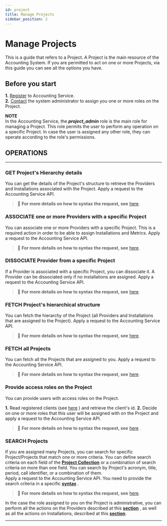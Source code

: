 ```yaml
---
id: project
title: Manage Projects
sidebar_position: 2
---
```


# Manage Projects

This is a guide that refers to a Project. A Project is the main resource of
the Accounting System. If you are permitted to act on one or more Projects,
via this guide you can see all the options you have.

## Before you start

**1.** [Register](/docs/guides/register.md) to Accounting Service.  
**2.** [Contact](/docs/authorization/assigning_roles.md) the system
administrator to assign you one or more roles on the Project.

**NOTE**  
In the Accounting Service, the **_project_admin_** role is the main role
for managing a Project. This role permits the user to perform any operation
on a specific Project. In case the user is assigned any other role, they can
operate according to the role's permissions.

## OPERATIONS

---

### GET Project's Hierarchy details

You can get the details of the Project's structure to retrieve the Providers
and Installations associated with the Project. Apply a request to the
Accounting Service API.

> 📝 **For more details on how to syntax the request, see** [here](https://argoeu.github.io/argo-accounting/docs/api/project#get---project-hierarchical-structure).

### ASSOCIATE one or more Providers with a specific Project

You can associate one or more Providers with a specific Project. This is a
required action in order to be able to assign Installations and Metrics. Apply
a request to the Accounting Service API.

> 📝 **For more details on how to syntax the request, see** [here](https://argoeu.github.io/argo-accounting/docs/api/project#post---associate-providers-with-a-specific-project).

### DISSOCIATE Provider from a specific Project

If a Provider is associated with a specific Project, you can dissociate it.
A Provider can be dissociated only if no installations are assigned. Apply a
request to the Accounting Service API.

> 📝 **For more details on how to syntax the request, see** [here](https://argoeu.github.io/argo-accounting/docs/api/project#post---dissociate-providers-from-a-project).

### FETCH Project's hierarchical structure

You can fetch the hierarchy of the Project (all Providers and Installations
that are assigned to the Project). Apply a request to the Accounting Service
API.

> 📝 **For more details on how to syntax the request, see** [here](https://argoeu.github.io/argo-accounting/docs/api/project#get---project-hierarchical-structure).

### FETCH all Projects

You can fetch all the Projects that are assigned to you. Apply a request to
the Accounting Service API.

> 📝 **For more details on how to syntax the request, see** [here](https://argoeu.github.io/argo-accounting/docs/api/project#get---fetch-all-projects).

### Provide access roles on the Project

You can provide users with access roles on the Project.

**1.** Read registered clients (see
[here](https://argoeu.github.io/argo-accounting/docs/api/client#get---read-the-registered-clients)
) and retrieve the client's id.
**2.** Decide on one or more roles that this user will be assigned with
on the Project and apply a request to the Accounting Service API.

> 📝 **For more details on how to syntax the request, see**
[here](https://argoeu.github.io/argo-accounting/docs/api/project#post---access-control-entry-for-a-particular-project)
.

### SEARCH Projects

If you are assigned many Projects, you can search for specific
Project/Projects that match one or more criteria. You can define
search criteria on each field of the
**[Project Collection](https://argoeu.github.io/argo-accounting/docs/api/project)**
or a combination of search criteria on more than one field. You can search
by Project's acronym, title, period, call identifier, or a combination of
them.  
Apply a request to the Accounting Service API. You need to provide the search
criteria in a specific
**[syntax](https://argoeu.github.io/argo-accounting/docs/guides/search-filter)**
.

> 📝 **For more details on how to syntax the request, see** [here](https://argoeu.github.io/argo-accounting/docs/api/project#post---search-for-projects).

In the case the role assigned to you on the Project is administrative,
you can perform all the actions on the Providers described at this
**[section](https://argoeu.github.io/argo-accounting/docs/guides/api_actions/provider)**
, as well as all the actions on Installations, described at this
**[section](https://argoeu.github.io/argo-accounting/docs/guides/api_actions/installation)**.

---
